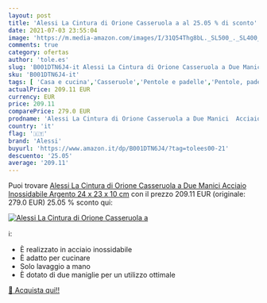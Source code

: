 ```yaml
---
layout: post
title: 'Alessi La Cintura di Orione Casseruola a al 25.05 % di sconto'
date: 2021-07-03 23:55:04
image: 'https://m.media-amazon.com/images/I/31Q54Thg8bL._SL500_._SL400_.jpg'
comments: true
category: ofertas
author: 'tole.es'
slug: 'B001DTN6J4-it Alessi La Cintura di Orione Casseruola a Due Manici...'
sku: 'B001DTN6J4-it'
tags: [ 'Casa e cucina','Casseruole','Pentole e padelle','Pentole, padelle e pirofile','alessi', ]
actualPrice: 209.11 EUR
currency: EUR
price: 209.11
comparePrice: 279.0 EUR
prodname: 'Alessi La Cintura di Orione Casseruola a Due Manici  Acciaio Inossidabile  Argento  24 x 23 x 10 cm'
country: 'it'
flag: '🇮🇹'
brand: 'Alessi'
buyurl: 'https://www.amazon.it/dp/B001DTN6J4/?tag=tolees00-21'
descuento: '25.05'
average: '209.11'
---
```


Puoi trovare [Alessi La Cintura di Orione Casseruola a Due Manici  Acciaio Inossidabile  Argento  24 x 23 x 10 cm](https://www.amazon.it/dp/B001DTN6J4/?tag=tolees00-21) con il prezzo 209.11 EUR (originale: 279.0 EUR) 25.05 % sconto qui:

[![Alessi La Cintura di Orione Casseruola a](https://m.media-amazon.com/images/I/31Q54Thg8bL._SL500_._SL400_.jpg)](https://www.amazon.it/dp/B001DTN6J4/?tag=tolees00-21)

ℹ️:

- È realizzato in acciaio inossidabile
- È adatto per cucinare
- Solo lavaggio a mano
- È dotato di due maniglie per un utilizzo ottimale

[🛒 Acquista qui!!](https://www.amazon.it/dp/B001DTN6J4/?tag=tolees00-21)
